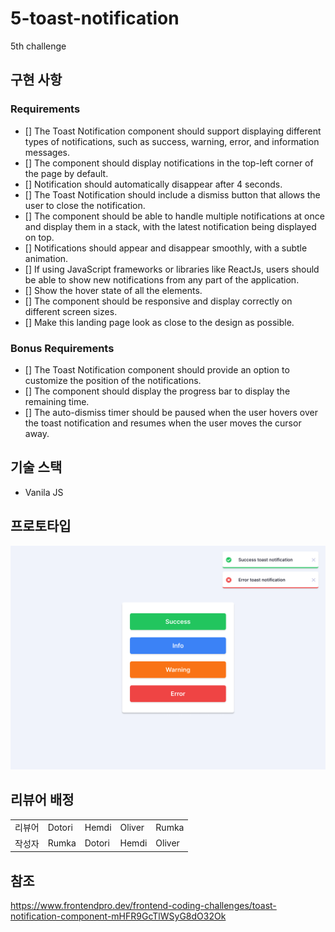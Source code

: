 # 5-toast-notification

5th challenge

## 구현 사항

### Requirements

- [] The Toast Notification component should support displaying different types of notifications, such as success, warning, error, and information messages.
- [] The component should display notifications in the top-left corner of the page by default.
- [] Notification should automatically disappear after 4 seconds.
- [] The Toast Notification should include a dismiss button that allows the user to close the notification.
- [] The component should be able to handle multiple notifications at once and display them in a stack, with the latest notification being displayed on top.
- [] Notifications should appear and disappear smoothly, with a subtle animation.
- [] If using JavaScript frameworks or libraries like ReactJs, users should be able to show new notifications from any part of the application.
- [] Show the hover state of all the elements.
- [] The component should be responsive and display correctly on different screen sizes.
- [] Make this landing page look as close to the design as possible.

### Bonus Requirements

- [] The Toast Notification component should provide an option to customize the position of the notifications.
- [] The component should display the progress bar to display the remaining time.
- [] The auto-dismiss timer should be paused when the user hovers over the toast notification and resumes when the user moves the cursor away.

## 기술 스택

- Vanila JS

## 프로토타입

![Toast Notification Component](./design/Desktop.png)

## 리뷰어 배정

<table>
<tr>
  <td>리뷰어</td>
  <td>Dotori</td>
  <td>Hemdi</td>
  <td>Oliver</td>
  <td>Rumka</td>
</tr>
<tr>
  <td>작성자</td>
  <td>Rumka</td>
  <td>Dotori</td>
  <td>Hemdi</td>
  <td>Oliver</td>
</tr>
</table>

## 참조

https://www.frontendpro.dev/frontend-coding-challenges/toast-notification-component-mHFR9GcTlWSyG8dO32Ok
